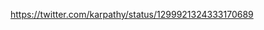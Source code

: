 

<!--
 * @version:
 * @Author:  StevenJokess https://github.com/StevenJokess
 * @Date: 2020-11-14 22:37:13
 * @LastEditors:  StevenJokess https://github.com/StevenJokess
 * @LastEditTime: 2020-11-14 22:45:35
 * @Description:
 * @TODO::
 * @Reference:
-->
https://twitter.com/karpathy/status/1299921324333170689
